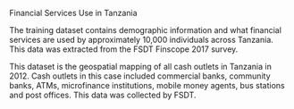 Financial Services Use in Tanzania

The training dataset contains demographic information and what financial services are used by approximately 10,000 individuals across Tanzania. This data was extracted from the FSDT Finscope 2017 survey.

This dataset is the geospatial mapping of all cash outlets in Tanzania in 2012. Cash outlets in this case included commercial banks, community banks, ATMs, microfinance institutions, mobile money agents, bus stations and post offices. This data was collected by FSDT.

